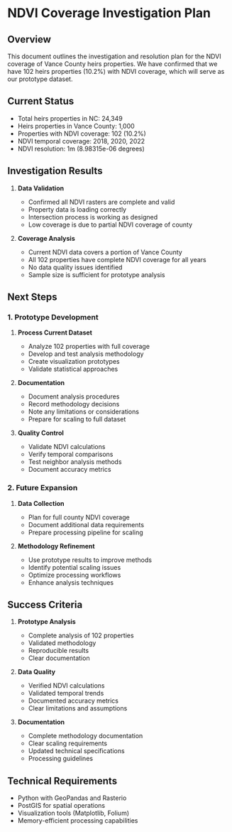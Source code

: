# NDVI Coverage Investigation Plan

## Overview
This document outlines the investigation and resolution plan for the NDVI coverage of Vance County heirs properties. We have confirmed that we have 102 heirs properties (10.2%) with NDVI coverage, which will serve as our prototype dataset.

## Current Status
- Total heirs properties in NC: 24,349
- Heirs properties in Vance County: 1,000
- Properties with NDVI coverage: 102 (10.2%)
- NDVI temporal coverage: 2018, 2020, 2022
- NDVI resolution: 1m (8.98315e-06 degrees)

## Investigation Results
1. **Data Validation**
   - Confirmed all NDVI rasters are complete and valid
   - Property data is loading correctly
   - Intersection process is working as designed
   - Low coverage is due to partial NDVI coverage of county

2. **Coverage Analysis**
   - Current NDVI data covers a portion of Vance County
   - All 102 properties have complete NDVI coverage for all years
   - No data quality issues identified
   - Sample size is sufficient for prototype analysis

## Next Steps

### 1. Prototype Development
1. **Process Current Dataset**
   - Analyze 102 properties with full coverage
   - Develop and test analysis methodology
   - Create visualization prototypes
   - Validate statistical approaches

2. **Documentation**
   - Document analysis procedures
   - Record methodology decisions
   - Note any limitations or considerations
   - Prepare for scaling to full dataset

3. **Quality Control**
   - Validate NDVI calculations
   - Verify temporal comparisons
   - Test neighbor analysis methods
   - Document accuracy metrics

### 2. Future Expansion
1. **Data Collection**
   - Plan for full county NDVI coverage
   - Document additional data requirements
   - Prepare processing pipeline for scaling

2. **Methodology Refinement**
   - Use prototype results to improve methods
   - Identify potential scaling issues
   - Optimize processing workflows
   - Enhance analysis techniques

## Success Criteria
1. **Prototype Analysis**
   - Complete analysis of 102 properties
   - Validated methodology
   - Reproducible results
   - Clear documentation

2. **Data Quality**
   - Verified NDVI calculations
   - Validated temporal trends
   - Documented accuracy metrics
   - Clear limitations and assumptions

3. **Documentation**
   - Complete methodology documentation
   - Clear scaling requirements
   - Updated technical specifications
   - Processing guidelines

## Technical Requirements
- Python with GeoPandas and Rasterio
- PostGIS for spatial operations
- Visualization tools (Matplotlib, Folium)
- Memory-efficient processing capabilities 